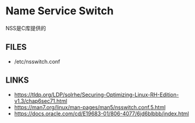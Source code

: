 # Name Service Switch

NSS是C库提供的





## FILES

* /etc/nsswitch.conf



## LINKS


* <https://tldp.org/LDP/solrhe/Securing-Optimizing-Linux-RH-Edition-v1.3/chap6sec71.html>
* <https://man7.org/linux/man-pages/man5/nsswitch.conf.5.html>
* <https://docs.oracle.com/cd/E19683-01/806-4077/6jd6blbbb/index.html>